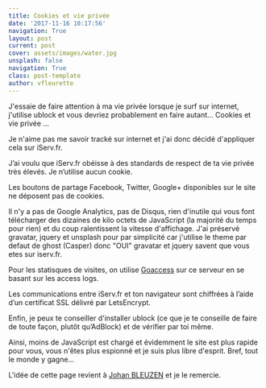 ```yaml
---
title: Cookies et vie privée
date: '2017-11-16 10:17:56'
navigation: True
layout: post
current: post
cover: assets/images/water.jpg
unsplash: false
navigation: True
class: post-template
author: vfleurette
---
```


J'essaie de faire attention à ma vie privée lorsque je surf sur internet, j'utilise ublock et vous devriez probablement en faire autant…
Cookies et vie privée …

Je n'aime pas me savoir tracké sur internet et j'ai donc décidé d'appliquer cela sur iServ.fr.

J’ai voulu que iServ.fr obéisse à des standards de respect de ta vie privée très élevés. Je n’utilise aucun cookie.

Les boutons de partage Facebook, Twitter, Google+ disponibles sur le site ne déposent pas de cookies.

Il n'y a pas de Google Analytics, pas de Disqus, rien d'inutile qui vous font télécharger des dizaines de kilo octets de JavaScript (la majorité du temps pour rien) et du coup ralentissent la vitesse d'affichage.
J'ai préservé gravatar, jquery et unsplash pour par simplicité car j'utilise le theme par defaut de ghost (Casper) donc "OUI" gravatar et jquery savent que vous etes sur iserv.fr.

Pour les statisques de visites, on utilise [Goaccess](https://goaccess.io) sur ce serveur en se basant sur les access logs.

Les communications entre iServ.fr et ton navigateur sont chiffrées à l’aide d’un certificat SSL délivré par LetsEncrypt.

Enfin, je peux te conseiller d'installer ublock (ce que je te conseille de faire de toute façon, plutôt qu’AdBlock) et de vérifier par toi même.

Ainsi, moins de JavaScript est chargé et évidemment le site est plus rapide pour vous, vous n'êtes plus espionné et je suis plus libre d'esprit. Bref, tout le monde y gagne…

L'idée de cette page revient à [Johan BLEUZEN](http://www.johanbleuzen.fr) et je le remercie.

